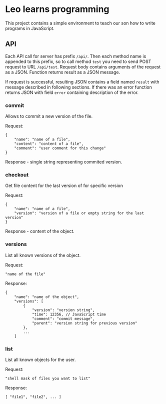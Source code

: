 Leo learns programming
======================
This project contains a simple environment to teach our son how to write programs in JavaScript.

API
---
Each API call for server has prefix `/api/`. Then each method name is appended to this prefix, so to call method `test` you need to send POST request to URL `/api/test`. Request body contains arguments of the request as a JSON. Function returns result as a JSON message.

If request is successful, resulting JSON contains a field named `result` with message described in following sections. If there was an error function returns JSON with field `error` containing description of the error.

### commit
Allows to commit a new version of the file.

Request:
```
{
    "name": "name of a file",
    "content": "content of a file",
    "comment": "user comment for this change"
}
```

Response - single string representing commited version.

### checkout
Get file content for the last version of for specific version

Request:
```
{
    "name": "name of a file",
    "version": "version of a file or empty string for the last version"
}
```

Response - content of the object.

### versions
List all known versions of the object.

Request:
```
"name of the file"
```

Response:
```
{
    "name": "name of the object",
    "versions": [
        {
            "version": "version string",
            "time": 12356, // JavaScript time
            "comment": "commit message",
            "parent": "version string for previous version"
        },
        ...
    ]
```

### list
List all known objects for the user.

Request:
```
"shell mask of files you want to list"
```

Response:
```
[ "file1", "file2", ... ]
```

